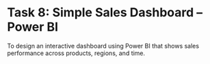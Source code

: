 # Task 8: Simple Sales Dashboard – Power BI

To design an interactive dashboard using Power BI that shows sales performance across products, regions, and time.

